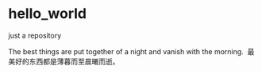 # hello_world
just a repository

The best things are put together of a night and vanish with the morning. 
最美好的东西都是薄暮而至晨曦而逝。
